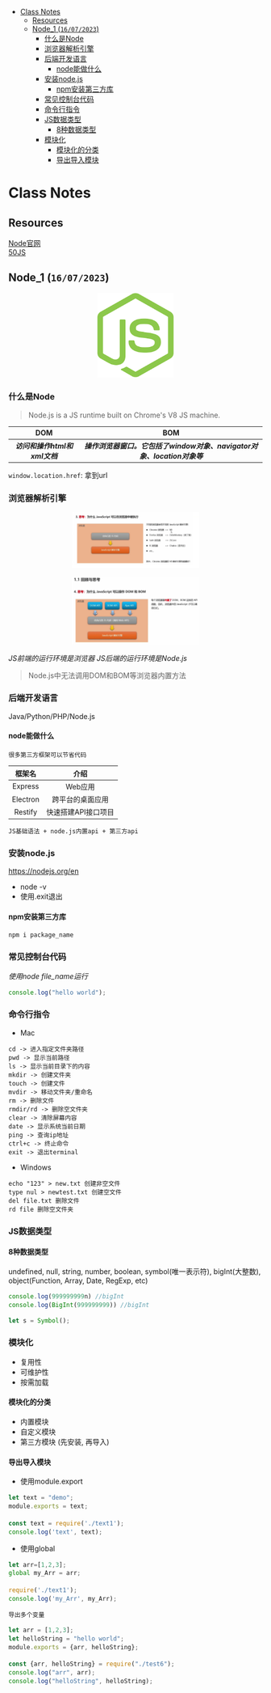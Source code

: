 - [Class Notes](#class-notes)
  - [Resources](#resources)
  - [Node\_1 (`16/07/2023`)](#node_1-16072023)
    - [什么是Node](#什么是node)
    - [浏览器解析引擎](#浏览器解析引擎)
    - [后端开发语言](#后端开发语言)
      - [node能做什么](#node能做什么)
    - [安装node.js](#安装nodejs)
      - [npm安装第三方库](#npm安装第三方库)
    - [常见控制台代码](#常见控制台代码)
    - [命令行指令](#命令行指令)
    - [JS数据类型](#js数据类型)
      - [8种数据类型](#8种数据类型)
    - [模块化](#模块化)
      - [模块化的分类](#模块化的分类)
      - [导出导入模块](#导出导入模块)

# Class Notes

## Resources
[Node官网](https://nodejs.org/en)<br>
[50JS](https://github.com/bradtraversy/50projects50days)<br>

## Node_1 (`16/07/2023`)
<p align='center'><img src='../image/nodejs.png' width='30%' height='30%' /></p>

### 什么是Node
> Node.js is a JS runtime built on Chrome's V8 JS machine.

| DOM | BOM |
| :---: | :---: |
| ***访问和操作html和xml文档*** | ***操作浏览器窗口。它包括了window对象、navigator对象、location对象等*** |

`window.location.href`: 拿到url

### 浏览器解析引擎
<p align='center'><img src='../image/js为什么能在浏览器中运行.png' width='50%' /></p>

<p align='center'><img src='../image/javascript操作dom.png' width='50%' height='50%' /></p>

*JS前端的运行环境是浏览器*
*JS后端的运行环境是Node.js*
> Node.js中无法调用DOM和BOM等浏览器内置方法

### 后端开发语言
Java/Python/PHP/Node.js

#### node能做什么
`很多第三方框架可以节省代码`

| 框架名 | 介绍 |
| :---: | :---: |
| Express | Web应用 |
| Electron | 跨平台的桌面应用 |
| Restify | 快速搭建API接口项目 |

`JS基础语法 + node.js内置api + 第三方api`

### 安装node.js

<https://nodejs.org/en>

- node -v
- 使用.exit退出

#### npm安装第三方库
```shell
npm i package_name
```

### 常见控制台代码
*使用node file_name运行*

```js
console.log("hello world");
```

### 命令行指令
- Mac
```plaintext
cd -> 进入指定文件夹路径
pwd -> 显示当前路径
ls -> 显示当前目录下的内容
mkdir -> 创建文件夹
touch -> 创建文件
mvdir -> 移动文件夹/重命名
rm -> 删除文件
rmdir/rd -> 删除空文件夹
clear -> 清除屏幕内容
date -> 显示系统当前日期
ping -> 查询ip地址
ctrl+c -> 终止命令
exit -> 退出terminal
```

- Windows
```plaintext
echo "123" > new.txt 创建非空文件
type nul > newtest.txt 创建空文件
del file.txt 删除文件
rd file 删除空文件夹
```

### JS数据类型

#### 8种数据类型
undefined, null, string, number, boolean, symbol(唯一表示符), bigInt(大整数), object(Function, Array, Date, RegExp, etc)

```js
console.log(999999999n) //bigInt
console.log(BigInt(999999999)) //bigInt
```

```js
let s = Symbol();
```

### 模块化
- 复用性
- 可维护性
- 按需加载

#### 模块化的分类
- 内置模块
- 自定义模块
- 第三方模块 (先安装, 再导入)

#### 导出导入模块
- 使用module.export
```js
let text = "demo";
module.exports = text;

const text = require('./text1');
console.log('text', text);
```

- 使用global
```js
let arr=[1,2,3];
global my_Arr = arr;

require('./text1');
console.log('my_Arr', my_Arr);
```

`导出多个变量`

```js
let arr = [1,2,3];
let helloString = "hello world";
module.exports = {arr, helloString};

const {arr, helloString} = require("./test6");
console.log("arr", arr);
console.log("helloString", helloString);
```
